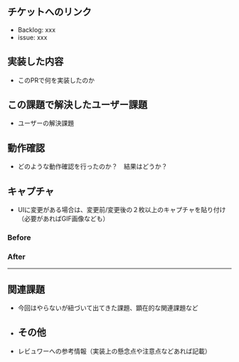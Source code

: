 ## チケットへのリンク

- Backlog: xxx
- issue: xxx

## 実装した内容

- このPRで何を実装したのか

## この課題で解決したユーザー課題

- ユーザーの解決課題

## 動作確認

- どのような動作確認を行ったのか？　結果はどうか？

## キャプチャ

- UIに変更がある場合は、変更前/変更後の２枚以上のキャプチャを貼り付け（必要があればGIF画像なども）

### Before

### After

---

## 関連課題

- 今回はやらないが紐づいて出てきた課題、顕在的な関連課題など

- ## その他

- レビュワーへの参考情報（実装上の懸念点や注意点などあれば記載）
